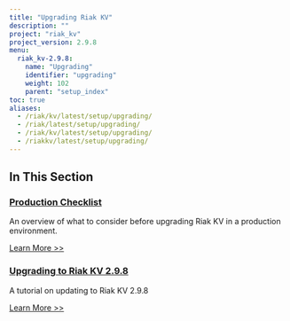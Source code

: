 ```yaml
---
title: "Upgrading Riak KV"
description: ""
project: "riak_kv"
project_version: 2.9.8
menu:
  riak_kv-2.9.8:
    name: "Upgrading"
    identifier: "upgrading"
    weight: 102
    parent: "setup_index"
toc: true
aliases:
  - /riak/kv/latest/setup/upgrading/
  - /riak/latest/setup/upgrading/
  - /riak/kv/latest/setup/upgrading/
  - /riakkv/latest/setup/upgrading/
---
```


[upgrade checklist]: ./checklist
[upgrade version]: ./version
[upgrade cluster]: ./cluster
[upgrade mdc]: ./multi-datacenter
[upgrade search]: ./search

## In This Section

### [Production Checklist][upgrade checklist]

An overview of what to consider before upgrading Riak KV in a production environment.

[Learn More >>][upgrade checklist]

### [Upgrading to Riak KV 2.9.8][upgrade version]

A tutorial on updating to Riak KV 2.9.8

[Learn More >>][upgrade version]



